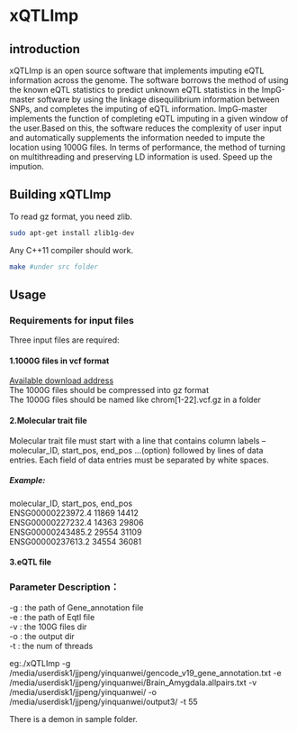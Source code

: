 # xQTLImp
## introduction
 xQTLImp is an open source software that implements imputing eQTL information across the genome. The software borrows the method of using the known eQTL statistics to predict unknown eQTL statistics in the ImpG-master software by using the linkage disequilibrium information between SNPs, and completes the imputing of eQTL information. ImpG-master implements the function of completing eQTL imputing in a given window of the user.Based on this, the software reduces the complexity of user input and automatically supplements the information needed to impute the location using 1000G files. In terms of performance, the method of turning on multithreading and preserving LD information is used.
Speed up the impution.
##  Building xQTLImp
 To read gz format, you need zlib.
```bash
sudo apt-get install zlib1g-dev
```
Any C++11 compiler should work.
```bash
make #under src folder
```
## Usage
### Requirements for input files
Three input files are required:
#### 1.1000G files in vcf format 
[Available download address](http://bochet.gcc.biostat.washington.edu/beagle/1000_Genomes_phase3_v5a/b37.vcf/)</br>
The 1000G files should be compressed into gz format</br>
The 1000G files should be named like chrom[1-22].vcf.gz in a folder</br>
#### 2.Molecular trait file
Molecular trait file must start with a line that contains column labels – molecular_ID, start_pos, end_pos ...(option) followed by lines of data entries. Each field of data entries must be separated by white spaces.</br>
##### Example:
molecular_ID, start_pos, end_pos</br>
ENSG00000223972.4	11869	14412</br>
ENSG00000227232.4	14363	29806</br>
ENSG00000243485.2	29554	31109</br>
ENSG00000237613.2	34554	36081</br>

#### 3.eQTL file

### Parameter Description：
-g : the path of Gene_annotation file</br>
-e : the path of Eqtl file</br>
-v : the 100G files dir</br>
-o : the output dir</br>
-t : the num of threads</br>

eg:./xQTLImp -g /media/userdisk1/jjpeng/yinquanwei/gencode_v19_gene_annotation.txt -e /media/userdisk1/jjpeng/yinquanwei/Brain_Amygdala.allpairs.txt -v /media/userdisk1/jjpeng/yinquanwei/ -o /media/userdisk1/jjpeng/yinquanwei/output3/ -t 55

There is a demon in sample folder.


